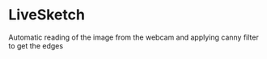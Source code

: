 # LiveSketch

Automatic reading of the image from the webcam and applying canny filter to get the edges
